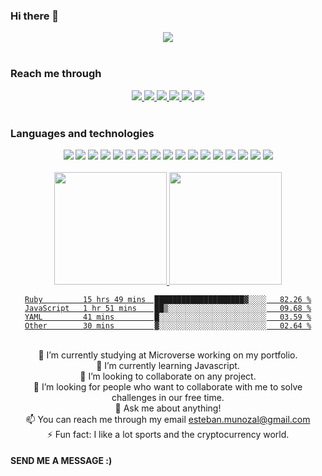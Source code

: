 ### Hi there 👋

<div align="center"> 
  <img src="https://profile-counter.glitch.me/estebanmual/count.svg" />
 </div> <br>

<h3> Reach me through </h3>
<div align="center">
  <a href="https://github.com/estebanmual">
    <img src="https://img.shields.io/badge/GitHub-ffffff?style=for-the-badge&logo=GitHub&logoColor=black">
  </a>
  <a href="https://twitter.com/estebanmual">
    <img src="https://img.shields.io/badge/Twitter-ffffff?style=for-the-badge&logo=Twitter&logoColor=1DA1F2">
  </a>
  <a href="https://www.instagram.com/estebanmual">
    <img src="https://img.shields.io/badge/Instagram-ffffff?style=for-the-badge&logo=Instagram&logoColor=E1306C">
  </a>
  <a href="https://www.linkedin.com/in/estebanmual/">
    <img src="https://img.shields.io/badge/LinkedIn-ffffff?style=for-the-badge&logo=LinkedIn&logoColor=0e76a8">
  </a>
  <a href="mailto:esteban.munozal@gmail.com">
    <img src="https://img.shields.io/badge/Gmail-ffffff?style=for-the-badge&logo=Gmail&logoColor=BB001B">
  </a>
  
  <a href="https://medium.com/@estebanmual">
    <img src="https://img.shields.io/badge/Medium-ffffff?style=for-the-badge&logo=Medium&logoColor=000">
  </a>
</div> <br>

<h3> Languages and technologies </h3>

<div align="center">
  <img src="https://img.shields.io/badge/HTML5-ffffff?style=for-the-badge&logo=HTML5&logoColor=e34c26">
  <img src="https://img.shields.io/badge/CSS3-ffffff?style=for-the-badge&logo=CSS3&logoColor=264de4">
  <img src="https://img.shields.io/badge/JavaScript-ffffff?style=for-the-badge&logo=JavaScript&logoColor=F0DB4F">
  <img src="https://img.shields.io/badge/Bootstrap-ffffff?style=for-the-badge&logo=Bootstrap&logoColor=7952B3">
  <img src="https://img.shields.io/badge/Git-ffffff?style=for-the-badge&logo=Git&logoColor=F05032">
  <img src="https://img.shields.io/badge/Visual Studio Code-ffffff?style=for-the-badge&logo=Visual Studio Code&logoColor=007ACC">
  <img src="https://img.shields.io/badge/Node.js-ffffff?style=for-the-badge&logo=Node.js&logoColor=339933">
  <img src="https://img.shields.io/badge/Webpack-ffffff?style=for-the-badge&logo=Webpack&logoColor=1d78c1">
  <img src="https://img.shields.io/badge/React-ffffff?style=for-the-badge&logo=React&logoColor=61DBFB">
  <img src="https://img.shields.io/badge/Jest-ffffff?style=for-the-badge&logo=Jest&logoColor=C53D14">
  <img src="https://img.shields.io/badge/jQuery-ffffff?style=for-the-badge&logo=jQuery&logoColor=0769AD">
  <img src="https://img.shields.io/badge/GitHub-ffffff?style=for-the-badge&logo=GitHub&logoColor=000">
  <img src="https://img.shields.io/badge/Heroku-ffffff?style=for-the-badge&logo=Heroku&logoColor=6762A6">
  <img src="https://img.shields.io/badge/Netlify-ffffff?style=for-the-badge&logo=Netlify&logoColor=00AD9F">
  <img src="https://img.shields.io/badge/Postgresql-ffffff?style=for-the-badge&logo=postgresql&logoColor=0064A5">
  <img src="https://img.shields.io/badge/Ruby-ffffff?style=for-the-badge&logo=ruby&logoColor=820C02">
  <img src="https://img.shields.io/badge/Ruby on Rails-ffffff?style=for-the-badge&logo=rubyonrails&logoColor=CC0000">
</div> <br>

<div align="center">
<a href="https://github.com/estebanmual">
  <img height="180em"  src="https://github-readme-stats.vercel.app/api?username=estebanmual&count_private=true&show_icons=true&include_all_commits=true" />
  <img  height="180em" src="https://github-readme-stats.vercel.app/api/top-langs/?username=estebanmual&layout=compact" />
  <!--START_SECTION:waka-->

```text
Ruby         15 hrs 49 mins  ████████████████████▓░░░░   82.26 %
JavaScript   1 hr 51 mins    ██▒░░░░░░░░░░░░░░░░░░░░░░   09.68 %
YAML         41 mins         █░░░░░░░░░░░░░░░░░░░░░░░░   03.59 %
Other        30 mins         ▓░░░░░░░░░░░░░░░░░░░░░░░░   02.64 %
```

<!--END_SECTION:waka-->
</a>
</div> <br>

<div align="center">
 🔭 I’m currently studying at Microverse working on my portfolio. <br>
 🌱 I’m currently learning Javascript. <br>
 👯 I’m looking to collaborate on any project. <br>
 🤔 I’m looking for people who want to collaborate with me to solve challenges in our free time. <br>
 💬 Ask me about anything! <br>
 📫 You can reach me through my email <a href="mailto:esteban.munozal@gmail.com">esteban.munozal@gmail.com</a> <br>
 ⚡ Fun fact: I like a lot sports and the cryptocurrency world. <br>
</div>

#### SEND ME A MESSAGE :)
